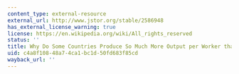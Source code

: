 ```yaml
---
content_type: external-resource
external_url: http://www.jstor.org/stable/2586948
has_external_license_warning: true
license: https://en.wikipedia.org/wiki/All_rights_reserved
status: ''
title: Why Do Some Countries Produce So Much More Output per Worker than Others?
uid: c4a8f108-48a7-4ca1-bc1d-50fd683f85cd
wayback_url: ''
---
```

